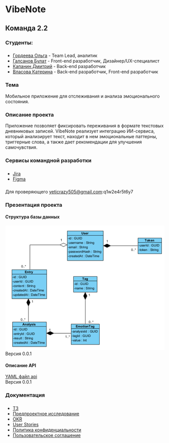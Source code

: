 # VibeNote
## Команда 2.2
### Студенты:
### 
* [Гордеева Ольга](https://github.com/duffiwer/) - Team Lead, аналитик
* [Галсанов Булат](https://github.com/Readiee/) - Front-end разработчик, Дизайнер/UX-специалист
* [Капанин Дмитрий](https://github.com/ClwnYeti/) - Back-end разработчик
* [Власова Катерина](https://github.com/kate1234567/) - Back-end разработчик, Front-end разработчик
### Тема
Мобильное приложение для отслеживания и анализа эмоционального состояния.
### Описание проекта
Приложение позволяет фиксировать переживания в формате текстовых дневниковых записей. 
VibeNote реализует интеграцию ИИ-сервиса, который анализирует текст, находит в нем эмоциональные паттерны, триггерные слова, а также дает рекомендации для улучшения самочувствия.
### Сервисы командной разработки
###
* [Jira](https://vibenote.atlassian.net/jira/software/projects/VD/boards/2)
* [Figma](https://www.figma.com/design/DymYxxsn6H1o129m04V8C6/VibeNote?node-id=0-1&t=ncLKAnyYa3uHtwPz-1)
###
  Для проверяющего yeticrazy505@gmail.com:q1w2e4r5t6y7
### Презентация проекта
#### Структура базы данных
![Изображение базы данных](img/databaseDiagram-v-0.0.1.png)  
Версия 0.0.1
#### Описание API
[YAML файл api](sources/openapi.yaml)  
Версия 0.0.1
### Документация
###
* [ТЗ](https://drive.google.com/file/d/1SUhNhrmwD9bmNEXAi_tsTpqTMhptm6IR/view?usp=sharing)
* [Предпроектное исследование](https://drive.google.com/file/d/1dWx-IMSPN8mDc9oY7GV2tXZ16IUafDv-/view?usp=sharing)
* [OKR](https://drive.google.com/file/d/1ItsxCKEzz1SkJlatEYLo-2SVJoCTJQJ2/view?usp=sharing)
* [User Stories](https://drive.google.com/file/d/1zcQbhzrTNIVu7Wm49FaxXAMRn2HvxNxw/view?usp=sharing)
* [Политика конфиденциальности](https://drive.google.com/file/d/18g4GOn6FYh2BdVEtJopl4KUdxfK5XWt9/view?usp=sharing)
* [Пользовательское соглашение](https://drive.google.com/file/d/1lhuFxS3JPZgIxJtJQc1MVHOFX9O1542g/view?usp=sharing)
